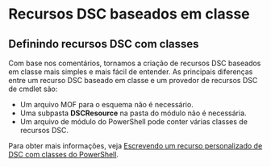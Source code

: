 # <a name="class-based-dsc-resources"></a>Recursos DSC baseados em classe

## <a name="defining-dsc-resources-with-classes"></a>Definindo recursos DSC com classes

Com base nos comentários, tornamos a criação de recursos DSC baseados em classe mais simples e mais fácil de entender. As principais diferenças entre um recurso DSC baseado em classe e um provedor de recursos DSC de cmdlet são:

* Um arquivo MOF para o esquema não é necessário.
* Uma subpasta **DSCResource** na pasta do módulo não é necessária.
* Um arquivo de módulo do PowerShell pode conter várias classes de recursos DSC.

Para obter mais informações, veja [Escrevendo um recurso personalizado de DSC com classes do PowerShell](https://msdn.microsoft.com/powershell/dsc/authoringresource).
